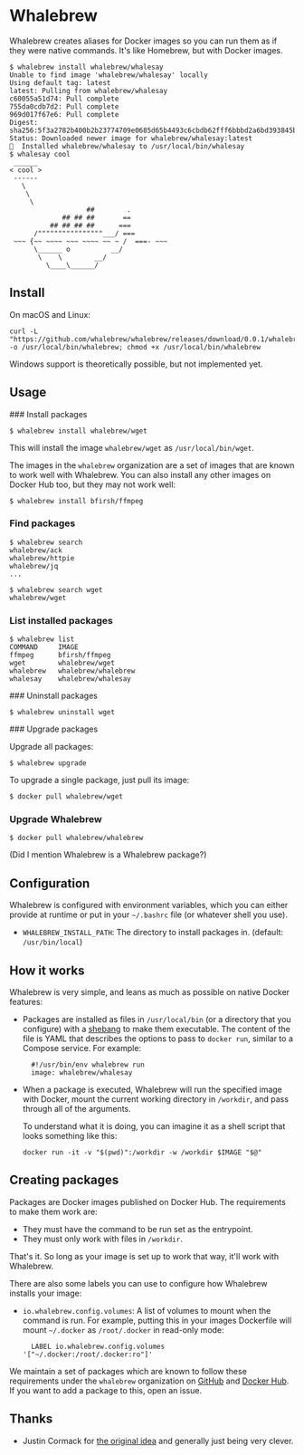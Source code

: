 # Whalebrew

Whalebrew creates aliases for Docker images so you can run them as if they were native commands. It's like Homebrew, but with Docker images.

    $ whalebrew install whalebrew/whalesay
    Unable to find image 'whalebrew/whalesay' locally
    Using default tag: latest
    latest: Pulling from whalebrew/whalesay
    c60055a51d74: Pull complete
    755da0cdb7d2: Pull complete
    969d017f67e6: Pull complete
    Digest: sha256:5f3a2782b400b2b23774709e0685d65b4493c6cbdb62fff6bbbd2a6bd393845b
    Status: Downloaded newer image for whalebrew/whalesay:latest
    🐳  Installed whalebrew/whalesay to /usr/local/bin/whalesay
    $ whalesay cool
     ______
    < cool >
     ------
       \
        \
         \
                       ##        .
                 ## ## ##       ==
              ## ## ## ##      ===
          /""""""""""""""""___/ ===
     ~~~ {~~ ~~~~ ~~~ ~~~~ ~~ ~ /  ===- ~~~
          \______ o          __/
           \    \        __/
             \____\______/

## Install

On macOS and Linux:

    curl -L "https://github.com/whalebrew/whalebrew/releases/download/0.0.1/whalebrew" -o /usr/local/bin/whalebrew; chmod +x /usr/local/bin/whalebrew

Windows support is theoretically possible, but not implemented yet.

## Usage

### Install packages

    $ whalebrew install whalebrew/wget

This will install the image `whalebrew/wget` as `/usr/local/bin/wget`.

The images in the `whalebrew` organization are a set of images that are known to work well with Whalebrew. You can also install any other images on Docker Hub too, but they may not work well:

    $ whalebrew install bfirsh/ffmpeg

### Find packages

    $ whalebrew search
    whalebrew/ack
    whalebrew/httpie
    whalebrew/jq
    ...

    $ whalebrew search wget
    whalebrew/wget

### List installed packages

    $ whalebrew list
    COMMAND     IMAGE
    ffmpeg      bfirsh/ffmpeg
    wget        whalebrew/wget
    whalebrew   whalebrew/whalebrew
    whalesay    whalebrew/whalesay

### Uninstall packages

    $ whalebrew uninstall wget

### Upgrade packages

Upgrade all packages:

    $ whalebrew upgrade

To upgrade a single package, just pull its image:

    $ docker pull whalebrew/wget

### Upgrade Whalebrew

    $ docker pull whalebrew/whalebrew

(Did I mention Whalebrew is a Whalebrew package?)

## Configuration

Whalebrew is configured with environment variables, which you can either provide at runtime or put in your `~/.bashrc` file (or whatever shell you use).

 - `WHALEBREW_INSTALL_PATH`: The directory to install packages in. (default: `/usr/bin/local`)

## How it works

Whalebrew is very simple, and leans as much as possible on native Docker features:

* Packages are installed as files in `/usr/local/bin` (or a directory that you configure) with a [shebang](https://en.wikipedia.org/wiki/Shebang_(Unix)) to make them executable. The content of the file is YAML that describes the options to pass to `docker run`, similar to a Compose service. For example:

        #!/usr/bin/env whalebrew run
        image: whalebrew/whalesay

* When a package is executed, Whalebrew will run the specified image with Docker, mount the current working directory in `/workdir`, and pass through all of the arguments.

  To understand what it is doing, you can imagine it as a shell script that looks something like this:

      docker run -it -v "$(pwd)":/workdir -w /workdir $IMAGE "$@"

## Creating packages

Packages are Docker images published on Docker Hub. The requirements to make them work are:

* They must have the command to be run set as the entrypoint.
* They must only work with files in `/workdir`.

That's it. So long as your image is set up to work that way, it'll work with Whalebrew.

There are also some labels you can use to configure how Whalebrew installs your image:

* `io.whalebrew.config.volumes`: A list of volumes to mount when the command is run. For example, putting this in your images Dockerfile will mount `~/.docker` as `/root/.docker` in read-only mode:

        LABEL io.whalebrew.config.volumes '["~/.docker:/root/.docker:ro"]'

We maintain a set of packages which are known to follow these requirements under the `whalebrew` organization on [GitHub](https://github.com/whalebrew) and [Docker Hub](https://hub.docker.com/u/whalebrew/). If you want to add a package to this, open an issue.

## Thanks

* Justin Cormack for [the original idea](https://github.com/justincormack/dockercommand-cli) and generally just being very clever.
